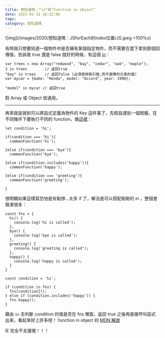 ```yaml
---
title: 想知道嗎：“in”與“function in object”
date: 2021-01-31 16:32:06
tags:
category: 想知道嗎
---
```


![img](/images/2020/想知道嗎：JSforEach的index位置/JS.jpeg =100%x)

有時我只想要知道一個物件中是否擁有某個指定物件，而不需要在當下拿到那個回傳值，告訴我 true 還是 false 就好的時候，有這個 [in](https://developer.mozilla.org/zh-CN/docs/Web/JavaScript/Reference/Operators/in)：

```
var trees = new Array("redwood", "bay", "cedar", "oak", "maple");
3 in trees        // 返回true
"bay" in trees    // 返回false (必須使用索引號,而不是陣列元素的值)
var mycar = {make: "Honda", model: "Accord", year: 1998};

"model" in mycar // 返回true
```

對 Array 或 Object 皆通用。

---

再來就是說到可以將函式定義為物件的 Key 這件事了，先假設遇到一個困擾，在不同條件下要執行不同的 function，像[這樣](https://stackoverflow.com/questions/53492013/javascript-refactoring-if-else-statements-es6)：

```
let condition = 'hi';

if(condition === 'hi'){
  commonFunction('hi');

}else if(condition === 'bye'){
  commonFunction('bye');

}else if(condition.includes('happy')){
  commonFunction('happy');

}else if(condition === 'greeting'){
  commonFunction('greeting');

}
```

很明顯如果這樣寫恐怕是有點慘…太多 if 了，解法是可以搭配剛剛的 in ，整個會簡潔很多：

```
const fns = {
  hi() {
    console.log('hi is called');
  },
  bye() {
    console.log('bye is called');
  },
  greeting() {
    console.log('greeting is called');
  },
  happy() {
    console.log('happy is called');
  }
}

const condition = 'hi';

if (condition in fns) {
  fns[condition]();
} else if (condition.includes('happy')) {
  fns.happy();
}
```

藉由 `in` 去判斷 condition 的值是否在 fns 裡面，返回 true 之後再直接呼叫函式出來，看起來好上許多吧！
function in object 的 [MDN 解說](https://developer.mozilla.org/zh-TW/docs/Web/JavaScript/Reference/Functions/Method_definitions)

IE 完全不支援喔！！！